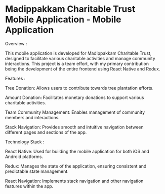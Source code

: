 # Madippakkam Charitable Trust Mobile Application - Mobile Application

Overview : 

This mobile application is developed for Madippakkam Charitable Trust, designed to facilitate various charitable activities and manage community interactions. This project is a team effort, with my primary contribution being the development of the entire frontend using React Native and Redux.

Features : 

Tree Donation: Allows users to contribute towards tree plantation efforts.

Amount Donation: Facilitates monetary donations to support various charitable activities.

Team Community Management: Enables management of community members and interactions.

Stack Navigation: Provides smooth and intuitive navigation between different pages and sections of the app.

Technology Stack : 

React Native: Used for building the mobile application for both iOS and Android platforms.

Redux: Manages the state of the application, ensuring consistent and predictable state management.

React Navigation: Implements stack navigation and other navigation features within the app.
